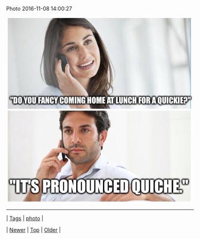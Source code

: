 <!--
title: Photo 2016-11-08 14
date: 2020-06-28T15:27:00.135Z
tags: photo
-->


Photo 2016-11-08 14:00:27

![](152898265755-0.jpg)

<!--BOTTOM-POST-NAVIGATION-->
---

| [Tags](tags.md) | [photo](tag-photo.md) |

| [Newer](152893090840.md) | [Top](index.md) | [Older](152943109404.md) |